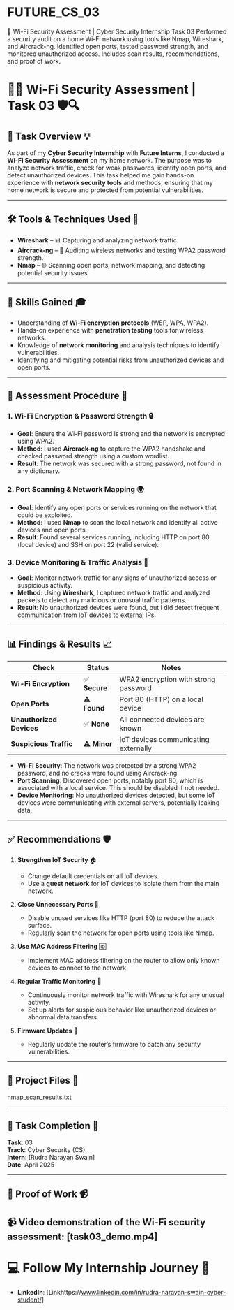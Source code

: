 # FUTURE_CS_03
🔐 Wi-Fi Security Assessment | Cyber Security Internship Task 03   Performed a security audit on a home Wi-Fi network using tools like Nmap, Wireshark, and Aircrack-ng. Identified open ports, tested password strength, and monitored unauthorized access. Includes scan results, recommendations, and proof of work.
# 📡🔐 **Wi-Fi Security Assessment | Task 03** 🛡️🔍

## 🚀 **Task Overview** 💡

As part of my **Cyber Security Internship** with **Future Interns**, I conducted a **Wi-Fi Security Assessment** on my home network. The purpose was to analyze network traffic, check for weak passwords, identify open ports, and detect unauthorized devices. This task helped me gain hands-on experience with **network security tools** and methods, ensuring that my home network is secure and protected from potential vulnerabilities.

---

## 🛠️ **Tools & Techniques Used** 🧰

- **Wireshark** – 📊 Capturing and analyzing network traffic.  
- **Aircrack-ng** – 🔑 Auditing wireless networks and testing WPA2 password strength.  
- **Nmap** – 🌐 Scanning open ports, network mapping, and detecting potential security issues.

---

## 🧠 **Skills Gained** 🎓

- Understanding of **Wi-Fi encryption protocols** (WEP, WPA, WPA2).  
- Hands-on experience with **penetration testing** tools for wireless networks.  
- Knowledge of **network monitoring** and analysis techniques to identify vulnerabilities.  
- Identifying and mitigating potential risks from unauthorized devices and open ports.

---

## 📝 **Assessment Procedure** 📑

### 1. **Wi-Fi Encryption & Password Strength** 🔒
- **Goal**: Ensure the Wi-Fi password is strong and the network is encrypted using WPA2.  
- **Method**: I used **Aircrack-ng** to capture the WPA2 handshake and checked password strength using a custom wordlist.  
- **Result**: The network was secured with a strong password, not found in any dictionary.

### 2. **Port Scanning & Network Mapping** 🌍
- **Goal**: Identify any open ports or services running on the network that could be exploited.  
- **Method**: I used **Nmap** to scan the local network and identify all active devices and open ports.  
- **Result**: Found several services running, including HTTP on port 80 (local device) and SSH on port 22 (valid service).

### 3. **Device Monitoring & Traffic Analysis** 🚨
- **Goal**: Monitor network traffic for any signs of unauthorized access or suspicious activity.  
- **Method**: Using **Wireshark**, I captured network traffic and analyzed packets to detect any malicious or unusual traffic patterns.  
- **Result**: No unauthorized devices were found, but I did detect frequent communication from IoT devices to external IPs.

---

## 📊 **Findings & Results** 📈

| **Check**                    | **Status**     | **Notes**                              |
|------------------------------|----------------|----------------------------------------|
| **Wi-Fi Encryption**          | ✅ **Secure**   | WPA2 encryption with strong password   |
| **Open Ports**                | ⚠️ **Found**   | Port 80 (HTTP) on a local device       |
| **Unauthorized Devices**      | ✅ **None**     | All connected devices are known        |
| **Suspicious Traffic**        | ⚠️ **Minor**   | IoT devices communicating externally   |

- **Wi-Fi Security**: The network was protected by a strong WPA2 password, and no cracks were found using Aircrack-ng.
- **Port Scanning**: Discovered open ports, notably port 80, which is associated with a local service. This should be disabled if not needed.
- **Device Monitoring**: No unauthorized devices detected, but some IoT devices were communicating with external servers, potentially leaking data.

---

## ✅ **Recommendations** 🛡️

1. **Strengthen IoT Security** 🏠  
   - Change default credentials on all IoT devices.  
   - Use a **guest network** for IoT devices to isolate them from the main network.

2. **Close Unnecessary Ports** 🚪  
   - Disable unused services like HTTP (port 80) to reduce the attack surface.  
   - Regularly scan the network for open ports using tools like Nmap.

3. **Use MAC Address Filtering** 🆔  
   - Implement MAC address filtering on the router to allow only known devices to connect to the network.

4. **Regular Traffic Monitoring** 👀  
   - Continuously monitor network traffic with Wireshark for any unusual activity.  
   - Set up alerts for suspicious behavior like unauthorized devices or abnormal data transfers.

5. **Firmware Updates** 🔄  
   - Regularly update the router’s firmware to patch any security vulnerabilities.

---

## 📁 **Project Files** 📂

[nmap_scan_results.txt
](https://github.com/rudranarayan992/FUTURE_CS_03/blob/main/nmap_scan_results.txt)











---

## 📅 **Task Completion** 📆  
**Task**: 03  
**Track**: Cyber Security (CS)  
**Intern**: [Rudra Narayan Swain]  
**Date**: April 2025  

---

## 📣 **Proof of Work** 📹

📹 **Video demonstration** of the Wi-Fi security assessment: [task03_demo.mp4]
---

# 💻 **Follow My Internship Journey** 🚀

- **LinkedIn**: [Linkhttps://www.linkedin.com/in/rudra-narayan-swain-cyber-student/]  
  

